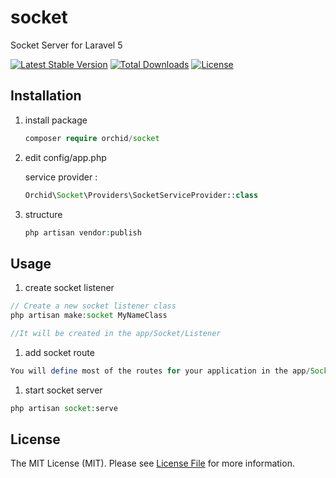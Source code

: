 # socket
Socket Server for Laravel 5 


[![Latest Stable Version](https://poser.pugx.org/orchid/socket/v/stable)](https://packagist.org/packages/orchid/settings)
[![Total Downloads](https://poser.pugx.org/orchid/socket/downloads)](https://packagist.org/packages/orchid/settings)
[![License](https://poser.pugx.org/orchid/socket/license)](https://packagist.org/packages/orchid/settings)




## Installation

1. install package

	```php
    composer require orchid/socket
	```

1. edit config/app.php

	service provider :

	```php
	Orchid\Socket\Providers\SocketServiceProvider::class
	```

1. structure

	```php
	php artisan vendor:publish
	```


## Usage

1. create socket listener

```php
// Create a new socket listener class
php artisan make:socket MyNameClass

//It will be created in the app/Socket/Listener
```

1. add socket route

```php
You will define most of the routes for your application in the app/Socket/routes.php file
```

1. start socket server

```php
php artisan socket:serve
```



## License

The MIT License (MIT). Please see [License File](LICENSE.md) for more information.
